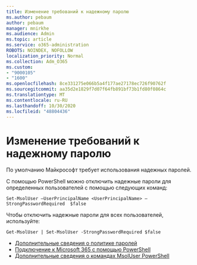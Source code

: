 ```yaml
---
title: Изменение требований к надежному паролю
ms.author: pebaum
author: pebaum
manager: mnirkhe
ms.audience: Admin
ms.topic: article
ms.service: o365-administration
ROBOTS: NOINDEX, NOFOLLOW
localization_priority: Normal
ms.collection: Adm_O365
ms.custom:
- "9000105"
- "1600"
ms.openlocfilehash: 8ce331275e066b5a4f177ae27178ec726f90762f
ms.sourcegitcommit: aa35d2e1829f7d07f64fb891bf73b1fd80f0864c
ms.translationtype: MT
ms.contentlocale: ru-RU
ms.lasthandoff: 10/30/2020
ms.locfileid: "48804436"
---
```

# <a name="change-strong-password-requirement"></a>Изменение требований к надежному паролю

По умолчанию Майкрософт требует использования надежных паролей.

С помощью PowerShell можно отключить надежные пароли для определенных пользователей с помощью следующих команд:

`Set-MsolUser –UserPrincipalName <UserPrincipalName> –StrongPasswordRequired  $false`

Чтобы отключить надежные пароли для всех пользователей, используйте:

`Get-MsolUser | Set-MsolUser -StrongPasswordRequired $false`

- [Дополнительные сведения о политике паролей](https://docs.microsoft.com/azure/active-directory/authentication/concept-sspr-policy#password-policies-that-only-apply-to-cloud-user-accounts)
- [Подключение к Microsoft 365 с помощью PowerShell](https://docs.microsoft.com/office365/enterprise/powershell/connect-to-office-365-powershell#connect-with-the-microsoft-azure-active-directory-module-for-windows-powershell)
- [Дополнительные сведения о командах MsolUser PowerShell](https://docs.microsoft.com/powershell/module/msonline/set-msoluser?view=azureadps-1.0)
